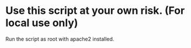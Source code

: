 # Use this script at your own risk. (For local use only)
Run the script as root with apache2 installed.
